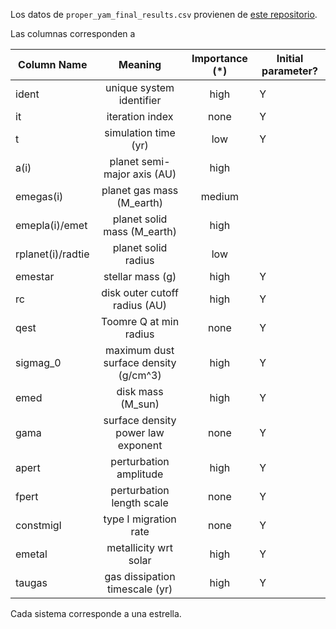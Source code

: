 Los datos de `proper_yam_final_results.csv` provienen de [este repositorio](https://github.com/saint-germain/planetas_datos/blob/master/README.md).

Las columnas corresponden a

| Column Name   | Meaning       | Importance (*)  | Initial parameter? |
| ------------- |:-------------:| :-----:| ----------|
| ident     	| unique system identifier | high | Y |
| it   		  	 | iteration index      |   none | Y |
| t 			   	     | simulation time (yr)      | low    | Y |
| a(i)				       		  | planet semi-major axis (AU)| high		| |
| emegas(i)					    | planet gas mass (M_earth) | medium | |
| emepla(i)/emet| planet solid mass (M_earth)| high | |
| rplanet(i)/radtie| planet solid radius | low | |
| emestar	     	    | stellar mass (g) | high | Y |
| rc            | disk outer cutoff radius (AU) | high | Y |
| qest | Toomre Q at min radius | none | Y |
| sigmag_0 | maximum dust surface density (g/cm^3) | high | Y |
| emed | disk mass (M_sun) | high | Y |
| gama | surface density power law exponent | none |Y 
| apert | perturbation amplitude | high|Y 
| fpert | perturbation length scale | none |Y 
| constmigI | type I migration rate | none |Y 
| emetal | metallicity wrt solar | high |Y 
| taugas | gas dissipation timescale (yr) | high | Y 

Cada sistema corresponde a una estrella.